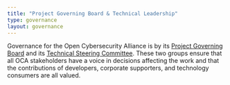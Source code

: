 ```yaml
---
title: "Project Governing Board & Technical Leadership"
type: governance
layout: governance
---
```


Governance for the Open Cybersecurity Alliance is by its [Project Governing Board](#pgb) and its [Technical Steering Committee](#tsc). These two groups ensure that all OCA
stakeholders have a voice in decisions affecting the work and that the
contributions of developers, corporate supporters, and technology
consumers are all valued.
